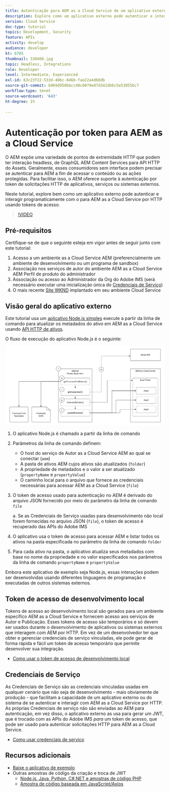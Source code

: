 ```yaml
---
title: Autenticação para AEM as a Cloud Service de um aplicativo externo
description: Explore como um aplicativo externo pode autenticar e interagir programaticamente com AEM as a Cloud Service por HTTP usando tokens de acesso de desenvolvimento local e credenciais de serviço.
version: Cloud Service
doc-type: tutorial
topics: Development, Security
feature: APIs
activity: develop
audience: developer
kt: 6785
thumbnail: 330460.jpg
topic: Headless, Integrations
role: Developer
level: Intermediate, Experienced
exl-id: 63c23f22-533d-486c-846b-fae22a4d68db
source-git-commit: b069d958bbcc40c0079e87d342db6c5e53055bc7
workflow-type: tm+mt
source-wordcount: '643'
ht-degree: 1%

---
```


# Autenticação por token para AEM as a Cloud Service

O AEM expõe uma variedade de pontos de extremidade HTTP que podem ter interação headless, de GraphQL AEM Content Services para API HTTP do Assets. Geralmente, esses consumidores sem interface podem precisar se autenticar para AEM a fim de acessar o conteúdo ou as ações protegidas. Para facilitar isso, o AEM oferece suporte à autenticação por token de solicitações HTTP de aplicativos, serviços ou sistemas externos.

Neste tutorial, explore bem como um aplicativo externo pode autenticar e interagir programaticamente com o para AEM as a Cloud Service por HTTP usando tokens de acesso.

>[!VIDEO](https://video.tv.adobe.com/v/330460/?quality=12&learn=on)

## Pré-requisitos

Certifique-se de que o seguinte esteja em vigor antes de seguir junto com este tutorial:

1. Acesso a um ambiente as a Cloud Service AEM (preferencialmente um ambiente de desenvolvimento ou um programa de sandbox)
1. Associação nos serviços de autor do ambiente AEM as a Cloud Service AEM Perfil de produto do administrador
1. Associação ou acesso ao Administrador da Org do Adobe IMS (será necessário executar uma inicialização única do [Credenciais de Serviço](./service-credentials.md))
1. O mais recente [Site WKND](https://github.com/adobe/aem-guides-wknd) implantado em seu ambiente Cloud Service

## Visão geral do aplicativo externo

Este tutorial usa um [aplicativo Node.js simples](./assets/aem-guides_token-authentication-external-application.zip) execute a partir da linha de comando para atualizar os metadados do ativo em AEM as a Cloud Service usando [API HTTP de ativos](https://experienceleague.adobe.com/docs/experience-manager-cloud-service/assets/admin/mac-api-assets.html).

O fluxo de execução do aplicativo Node.js é o seguinte:

![Aplicativo externo](./assets/overview/external-application.png)

1. O aplicativo Node.js é chamado a partir da linha de comando
1. Parâmetros da linha de comando definem:
   + O host do serviço de Autor as a Cloud Service AEM ao qual se conectar (`aem`)
   + A pasta de ativos AEM cujos ativos são atualizados (`folder`)
   + A propriedade de metadados e o valor a ser atualizado (`propertyName` e `propertyValue`)
   + O caminho local para o arquivo que fornece as credenciais necessárias para acessar AEM as a Cloud Service (`file`)
1. O token de acesso usado para autenticação no AEM é derivado do arquivo JSON fornecido por meio do parâmetro da linha de comando `file`

   a. Se as Credenciais de Serviço usadas para desenvolvimento não local forem fornecidas no arquivo JSON (`file`), o token de acesso é recuperado das APIs do Adobe IMS
1. O aplicativo usa o token de acesso para acessar AEM e listar todos os ativos na pasta especificada no parâmetro da linha de comando `folder`
1. Para cada ativo na pasta, o aplicativo atualiza seus metadados com base no nome da propriedade e no valor especificados nos parâmetros da linha de comando `propertyName` e `propertyValue`

Embora este aplicativo de exemplo seja Node.js, essas interações podem ser desenvolvidas usando diferentes linguagens de programação e executadas de outros sistemas externos.

## Token de acesso de desenvolvimento local

Tokens de acesso ao desenvolvimento local são gerados para um ambiente específico AEM as a Cloud Service e fornecem acesso aos serviços de Autor e Publicação.  Esses tokens de acesso são temporários e só devem ser usados durante o desenvolvimento de aplicativos ou sistemas externos que interagem com AEM por HTTP. Em vez de um desenvolvedor ter que obter e gerenciar credenciais de serviço vinculadas, ele pode gerar de forma rápida e fácil um token de acesso temporário que permite desenvolver sua integração.

+ [Como usar o token de acesso de desenvolvimento local](./local-development-access-token.md)

## Credenciais de Serviço

As Credenciais de Serviço são as credenciais vinculadas usadas em qualquer cenário que não seja de desenvolvimento - mais obviamente de produção - que facilitam a capacidade de um aplicativo externo ou do sistema de se autenticar e interagir com AEM as a Cloud Service por HTTP. As próprias Credenciais de serviço não são enviadas ao AEM para autenticação, em vez disso, o aplicativo externo as usa para gerar um JWT, que é trocado com as APIs do Adobe IMS _para_ um token de acesso, que pode ser usado para autenticar solicitações HTTP para AEM as a Cloud Service.

+ [Como usar credenciais de serviço](./service-credentials.md)

## Recursos adicionais

+ [Baixe o aplicativo de exemplo](./assets/aem-guides_token-authentication-external-application.zip)
+ Outras amostras de código da criação e troca de JWT
   + [Node.js, Java, Python, C#.NET e amostras de código PHP](https://www.adobe.io/authentication/auth-methods.html#!AdobeDocs/adobeio-auth/master/JWT/samples/samples.md)
   + [Amostra de código baseada em JavaScript/Axios](https://github.com/adobe/aemcs-api-client-lib)
